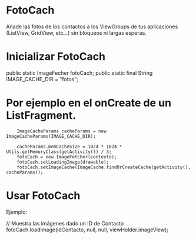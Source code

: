 FotoCach
========

Añade las fotos de los contactos a los ViewGroups de tus aplicaciones (ListView, GridView, etc...) sin bloqueos ni largas esperas.



Inicializar FotoCach
====================

public static ImageFecher fotoCach;
public static final String IMAGE_CACHE_DIR = "fotos";

# Por ejemplo en el onCreate de un ListFragment.

        ImageCacheParams cacheParams = new ImageCacheParams(IMAGE_CACHE_DIR);
		
        cacheParams.memCacheSize = 1024 * 1024 * Utils.getMemoryClass(getActivity()) / 3;        
        fotoCach = new ImageFetcher(contexto);
        fotoCach.setLoadingImage(drawable);
        fotoCach.setImageCache(ImageCache.findOrCreateCache(getActivity(), cacheParams));


Usar FotoCach
=============

Ejemplo:

  // Muestra las imágenes dado un ID de Contacto
  fotoCach.loadImage(idContacto, null, null, viewHolder.imageView);




